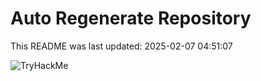 # Auto Regenerate Repository

This README was last updated: 2025-02-07 04:51:07

 ![TryHackMe](https://tryhackme.com/badge/533634)